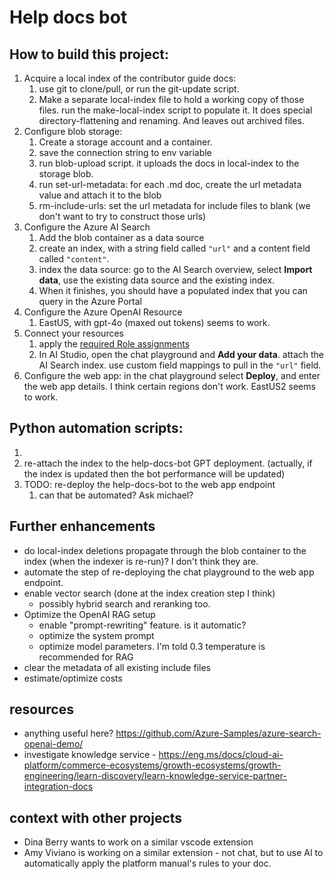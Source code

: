 # Help docs bot

## How to build this project:

1. Acquire a local index of the contributor guide docs:
    1. use git to clone/pull, or run the git-update script.
    1. Make a separate local-index file to hold a working copy of those files. run the make-local-index script to populate it. It does special directory-flattening and renaming. And leaves out archived files.
1. Configure blob storage: 
    1. Create a storage account and a container.
    1. save the connection string to env variable
    1. run blob-upload script. it uploads the docs in local-index to the storage blob.
    1. run set-url-metadata: for each .md doc, create the url metadata value and attach it to the blob
    1. rm-include-urls: set the url metadata for include files to blank (we don't want to try to construct those urls)
1. Configure the Azure AI Search
    1. Add the blob container as a data source
    1. create an index, with a string field called `"url"` and a content field called `"content"`.
    1. index the data source: go to the AI Search overview, select **Import data**, use the existing data source and the existing index.
    1. When it finishes, you should have a populated index that you can query in the Azure Portal
1. Configure the Azure OpenAI Resource
    1. EastUS, with gpt-4o (maxed out tokens) seems to work.
1. Connect your resources
    1. apply the [required Role assignments](https://learn.microsoft.com/en-us/azure/ai-services/openai/how-to/use-your-data-securely#role-assignments)
    2. In AI Studio, open the chat playground and **Add your data**. attach the AI Search index. use custom field mappings to pull in the `"url"` field.
1. Configure the web app: in the chat playground select **Deploy**, and enter the web app details. I think certain regions don't work. EastUS2 seems to work.


## Python automation scripts:
1. 
1. re-attach the index to the help-docs-bot GPT deployment. (actually, if the index is updated then the bot performance will be updated)
1. TODO: re-deploy the help-docs-bot to the web app endpoint
    1. can that be automated? Ask michael?

## Further enhancements

- do local-index deletions propagate through the blob container to the index (when the indexer is re-run)? I don't think they are.
- automate the step of re-deploying the chat playground to the web app endpoint.
- enable vector search (done at the index creation step I think)
    - possibly hybrid search and reranking too.
- Optimize the OpenAI RAG setup
    - enable "prompt-rewriting" feature. is it automatic?
    - optimize the system prompt
    - optimize model parameters. I'm told 0.3 temperature is recommended for RAG
- clear the metadata of all existing include files
- estimate/optimize costs

## resources

- anything useful here? https://github.com/Azure-Samples/azure-search-openai-demo/
- investigate knowledge service - https://eng.ms/docs/cloud-ai-platform/commerce-ecosystems/growth-ecosystems/growth-engineering/learn-discovery/learn-knowledge-service-partner-integration-docs 

## context with other projects

- Dina Berry wants to work on a similar vscode extension
- Amy Viviano is working on a similar extension - not chat, but to use AI to automatically apply the platform manual's rules to your doc.
